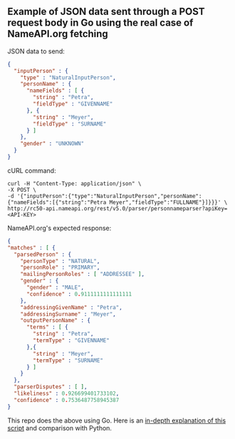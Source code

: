 ## Example of JSON data sent through a POST request body in Go using the real case of NameAPI.org fetching

JSON data to send:

```json
{
  "inputPerson" : {
    "type" : "NaturalInputPerson",
    "personName" : {
      "nameFields" : [ {
        "string" : "Petra",
        "fieldType" : "GIVENNAME"
      }, {
        "string" : "Meyer",
        "fieldType" : "SURNAME"
      } ]
    },
    "gender" : "UNKNOWN"
  }
}
```

cURL command:

```shell
curl -H "Content-Type: application/json" \
-X POST \
-d '{"inputPerson":{"type":"NaturalInputPerson","personName":{"nameFields":[{"string":"Petra Meyer","fieldType":"FULLNAME"}]}}}' \
http://rc50-api.nameapi.org/rest/v5.0/parser/personnameparser?apiKey=<API-KEY>
```

NameAPI.org's expected response:

```json
{
"matches" : [ {
  "parsedPerson" : {
    "personType" : "NATURAL",
    "personRole" : "PRIMARY",
    "mailingPersonRoles" : [ "ADDRESSEE" ],
    "gender" : {
      "gender" : "MALE",
      "confidence" : 0.9111111111111111
    },
    "addressingGivenName" : "Petra",
    "addressingSurname" : "Meyer",
    "outputPersonName" : {
      "terms" : [ {
        "string" : "Petra",
        "termType" : "GIVENNAME"
      },{
        "string" : "Meyer",
        "termType" : "SURNAME"
      } ]
    }
  },
  "parserDisputes" : [ ],
  "likeliness" : 0.926699401733102,
  "confidence" : 0.7536487758945387
}
```

This repo does the above using Go.
Here is an [in-depth explanation of this script](https://juliensalinas.com/en/REST_API_fetching_go_golang_vs_python/) and comparison with Python.